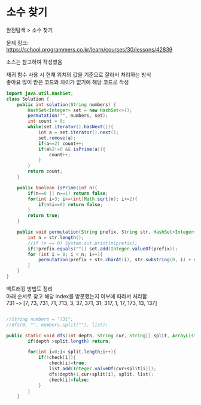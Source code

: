 # 소수 찾기

완전탐색 > 소수 찾기

문제 링크: https://school.programmers.co.kr/learn/courses/30/lessons/42839

소스는 참고하여 작성했음<br>

재귀 함수 사용 시 현재 위치의 값을 기준으로 잘라서 처리하는 방식<br>
좋아요 많이 받은 코드와 차이가 없기에 해당 코드로 작성<br>

```java
import java.util.HashSet;
class Solution {
    public int solution(String numbers) {
        HashSet<Integer> set = new HashSet<>();
        permutation("", numbers, set);
        int count = 0;
        while(set.iterator().hasNext()){
            int a = set.iterator().next();
            set.remove(a);
            if(a==2) count++;
            if(a%2!=0 && isPrime(a)){
                count++;
            }
        }
        return count;
    }

    public boolean isPrime(int n){
        if(n==0 || n==1) return false;
        for(int i=3; i<=(int)Math.sqrt(n); i+=2){
            if(n%i==0) return false;
        }
        return true;
    }

    public void permutation(String prefix, String str, HashSet<Integer> set) {
        int n = str.length();
        //if (n == 0) System.out.println(prefix);
        if(!prefix.equals("")) set.add(Integer.valueOf(prefix));
        for (int i = 0; i < n; i++){
            permutation(prefix + str.charAt(i), str.substring(0, i) + str.substring(i+1, n), set);
        }
    }
}
```

백트래킹 방법도 정리<br>
아래 순서로 찾고 해당 index를 방문했는지 여부에 따라서 처리함<br>
731 -> [7, 73, 731, 71, 713, 3, 37, 371, 31, 317, 1, 17, 173, 13, 137]

```java

//String numbers = "731";
//dfs(0, "", numbers.split(""), list);

public static void dfs(int depth, String cur, String[] split, ArrayList<Integer> list){
        if(depth >split.length) return;

        for(int i=0;i< split.length;i++){
            if(!check[i]){
                check[i]=true;
                list.add(Integer.valueOf(cur+split[i]));
                dfs(depth+1,cur+split[i], split, list);
                check[i]=false;
            }
        }
    }
```
